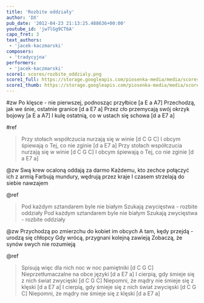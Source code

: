 ```yaml
---
title: 'Rozbite oddziały'
author: 'DX'
pub_date: '2012-04-23 21:13:25.488636+00:00'
youtube_id: 'jw7lGg9CT6A'
capo_fret: 3
text_authors:
 - 'jacek-kaczmarski'
composers:
 - 'tradycyjna'
performers:
 - 'jacek-kaczmarski'
score1: scores/rozbite_oddzialy.png
score1_full: https://storage.googleapis.com/piosenka-media/media/scores/rozbite_oddzialy.png
score1_thumb: https://storage.googleapis.com/piosenka-media/media/scores/rozbite_oddzialy.png.180x0_q85_upscale.jpg
---
```


#zw
Po klęsce - nie pierwszej, podnosząc przyłbice [a E a A7]
Przechodzą, jak we śnie, ostatnie granice [d a E7 a]
Przez cło przemycają swój okrzyk bojowy [a E a A7]
I kulę ostatnią, co w ustach się schowa [d a E7 a]

#ref
>Przy stołach współczucia nurzają się w winie [d C G C]
>I obcym śpiewają o Tej, co nie zginie [d a E7 a]
>Przy stołach współczucia nurzają się w winie [d C G C]
>I obcym śpiewają o Tej, co nie zginie [d a E7 a]

@zw
Swą krew ocaloną oddają za darmo
Każdemu, kto zechce połączyć ich z armią
Farbują mundury, wędrują przez kraje
I czasem strzelają do siebie nawzajem

@ref
>Pod każdym sztandarem byle nie białym
>Szukają zwycięstwa - rozbite oddziały
>Pod każdym sztandarem byle nie białym
>Szukają zwycięstwa - rozbite oddziały

@zw
Przychodzą po zmierzchu do kobiet im obcych
A tam, kędy przejdą - urodzą się chłopcy
Gdy wrócą, przygnani kolejną zawieją
Zobaczą, że synów swych nie rozumieją

@ref
>Spisują więc dla nich noc w noc pamiętniki [d C G C]
>Nieprzetłumaczalne na obce języki [d a E7 a]
>I cierpią, gdy śmieje się z nich świat zwycięski [d C G C]
>Niepomni, że mądry nie śmieje się z klęski [d a E7 a]
>I cierpią, gdy śmieje się z nich świat zwycięski [d C G C]
>Niepomni, że mądry nie śmieje się z klęski [d a E7 a]